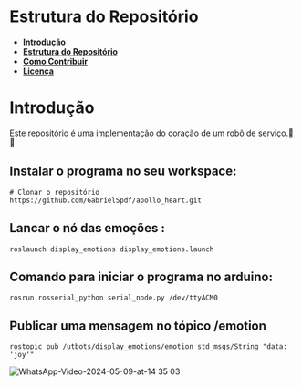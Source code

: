 
# Estrutura do Repositório

- **[Introdução](#introdução)**
- **[Estrutura do Repositório](#estrutura-do-repositório)**
- **[Como Contribuir](#como-contribuir)**
- **[Licença](#licença)**

# Introdução

Este repositório é uma implementação do coração de um robô de serviço.🐙🦛

## Instalar o programa no seu workspace:
```
# Clonar o repositório
https://github.com/GabrielSpdf/apollo_heart.git
```

## Lancar o nó das emoções :
```
roslaunch display_emotions display_emotions.launch
```


## Comando para iniciar o programa no arduino:
```
rosrun rosserial_python serial_node.py /dev/ttyACM0
```
## Publicar uma mensagem no tópico /emotion

```
rostopic pub /utbots/display_emotions/emotion std_msgs/String "data: 'joy'"
```

![WhatsApp-Video-2024-05-09-at-14 35 03](https://github.com/GabrielSpdf/apollo_heart/assets/130702330/0273544b-651a-4dfd-982a-77544415cd19)
